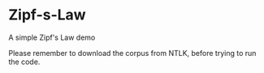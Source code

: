 # Zipf-s-Law
A simple Zipf's Law demo

Please remember to download the corpus from NTLK, before trying to run the code.
